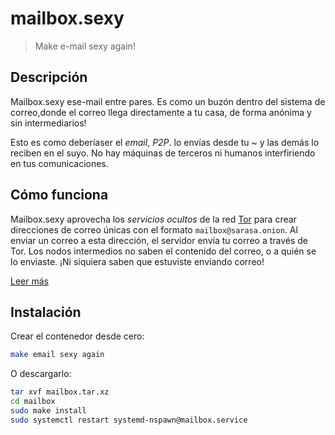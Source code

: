 # mailbox.sexy

> Make e-mail sexy again!

## Descripción

Mailbox.sexy ese-mail entre pares.  Es como un buzón dentro del sistema de correo,donde el correo llega directamente a tu casa, de forma anónima y sin intermediarios!

Esto es como deberíaser el _email_, _P2P_.  lo envías desde tu ~ y las
demás lo reciben en el suyo.  No hay máquinas de terceros ni humanos
interfiriendo en tus comunicaciones.

## Cómo funciona

Mailbox.sexy aprovecha los _servicios ocultos_ de la red [Tor](https://torproject.org) para crear direcciones de correo únicas con el formato `mailbox@sarasa.onion`.  Al enviar un correo a esta dirección, el servidor envía tu correo a través de Tor.  Los nodos intermedios no saben el contenido del correo, o a quién se lo enviaste.  ¡Ni siquiera saben que estuviste enviando correo!

[Leer más](spec.html)

## Instalación

Crear el contenedor desde cero:

```bash
make email sexy again
```

O descargarlo:

```bash
tar xvf mailbox.tar.xz
cd mailbox
sudo make install
sudo systemctl restart systemd-nspawn@mailbox.service
```

